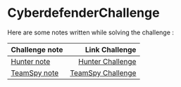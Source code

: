 # CyberdefenderChallenge

Here are some notes written while solving the challenge :

|     Challenge note   | Link Challenge |
| ------------- | ------------:|
| [Hunter note](https://github.com/LightFoe/cyberdefenderChallenge/tree/main/Hunter%20Forensic%20Challenge "Note")| [Hunter Challenge](https://cyberdefenders.org/labs/32 "Hunter") |
| [TeamSpy note](https://github.com/LightFoe/CyberdefenderChallenge/blob/main/TeamSpy%20Forensic%20Challenge/Cyberdefender%20challenge%20TeamSpy.pdf) | [TeamSpy Challenge](https://cyberdefenders.org/blueteam-ctf-challenges/93) |
